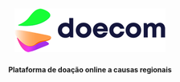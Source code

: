<h1 align="center"><img src="./public/logo.png"></h1>
<div align="center">
  <p>
    <strong>Plataforma de doação online a causas regionais</strong>
  </p>
</div>
